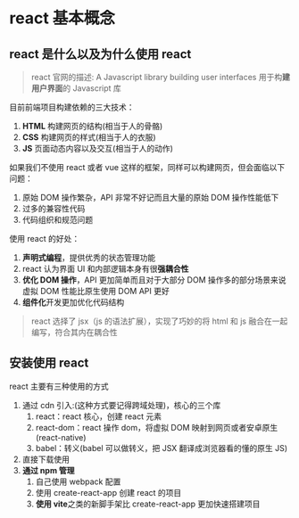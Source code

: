 # react 基本概念

## react 是什么以及为什么使用 react

> react 官网的描述: A Javascript library building user interfaces
> 用于构**建用户界面**的 Javascript 库

目前前端项目构建依赖的三大技术：

1. **HTML** 构建网页的结构(相当于人的骨骼)
2. **CSS** 构建网页的样式(相当于人的衣服)
3. **JS** 页面动态内容以及交互(相当于人的动作)

如果我们不使用 react 或者 vue 这样的框架，同样可以构建网页，但会面临以下问题：

1. 原始 DOM 操作繁杂，API 非常不好记而且大量的原始 DOM 操作性能低下
2. 过多的兼容性代码
3. 代码组织和规范问题

使用 react 的好处：

1. **声明式编程**，提供优秀的状态管理功能
2. react 认为界面 UI 和内部逻辑本身有很**强耦合性**
3. **优化 DOM 操作**，API 更加简单而且对于大部分 DOM 操作多的部分场景来说虚拟 DOM 性能比原生使用 DOM API 更好
4. **组件化**开发更加优化代码结构

> react 选择了 jsx（js 的语法扩展），实现了巧妙的将 html 和 js 融合在一起编写，符合其内在耦合性

## 安装使用 react

react 主要有三种使用的方式

1. 通过 cdn 引入:(这种方式要记得跨域处理)，核心的三个库
   1. react：react 核心，创建 react 元素
   2. react-dom：react 操作 dom，将虚拟 DOM 映射到网页或者安卓原生(react-native)
   3. babel：转义(babel 可以做转义，把 JSX 翻译成浏览器看的懂的原生 JS)
2. 直接下载使用
3. **通过 npm 管理**
   1. 自己使用 webpack 配置
   2. 使用 create-react-app 创建 react 的项目
   3. **使用 vite**之类的新脚手架比 create-react-app 更加快速搭建项目

